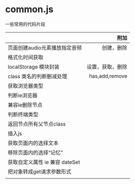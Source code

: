 # common.js
一些常用的代码片段

|         | 附加   |  
| --------   | -----:  | 
| 页面创建audio元素播放指定音频      | 创建，删除   | 
| 格式化时间获取 |  |
| localStorage 模块封装 | 设置，获取，删除 |
| class 类名的判断删减处理 | has,add,remove|
| 获取浏览器类型 | |
| 判断ie浏览器| |
| 兼容ie删除节点| |
| 判断终端类型| |
| 返回节点所有父节点class | |
| 插入js | |
| 获取页面内的选择文本 | |
| 移除页面内的选择“记忆” | |
| 获取自定义属性 ie 兼容 dateSet | |
| 把对象转成get请求参数形式 | |
| | |
